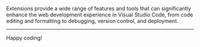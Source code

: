 Extensions provide a wide range of features and tools that can significantly enhance the web development experience in Visual Studio Code, from code editing and formatting to debugging, version control, and deployment.

---

Happy coding!
